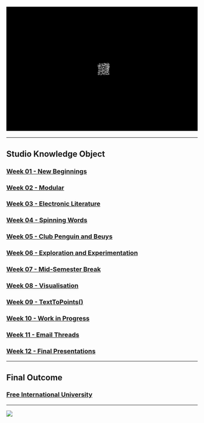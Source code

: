 ![](screen.png)

---

## Studio Knowledge Object

### [Week 01 - New Beginnings ](https://fergarundel.github.io/CODE-WORDS/week_01/)
### [Week 02 - Modular](https://fergarundel.github.io/CODE-WORDS/week_02/)
### [Week 03 - Electronic Literature](https://fergarundel.github.io/CODE-WORDS/week_03/)
### [Week 04 - Spinning Words](https://fergarundel.github.io/CODE-WORDS/week_04/)
### [Week 05 - Club Penguin and Beuys](https://fergarundel.github.io/CODE-WORDS/week_05/)
### [Week 06 - Exploration and Experimentation](https://fergarundel.github.io/CODE-WORDS/week_06/)
### [Week 07 - Mid-Semester Break](https://fergarundel.github.io/CODE-WORDS/week_07/)
### [Week 08 - Visualisation](https://fergarundel.github.io/CODE-WORDS/week_08/)
### [Week 09 - TextToPoints()](https://fergarundel.github.io/CODE-WORDS/week_09/)
### [Week 10 - Work in Progress](https://fergarundel.github.io/CODE-WORDS/week_10/)
### [Week 11 - Email Threads](https://fergarundel.github.io/CODE-WORDS/week_11/)
### [Week 12 - Final Presentations](https://fergarundel.github.io/CODE-WORDS/week_12/)

---
## Final Outcome

### [Free International University](https://fergarundel.github.io/CODE-WORDS/week_12/cells_final/)

---

![](homepage.gif)


